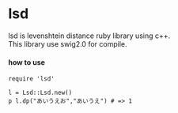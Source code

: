 lsd
===

lsd is levenshtein distance ruby library using c++.  
This library use swig2.0 for compile.

#### how to use
```
require 'lsd'

l = Lsd::Lsd.new()
p l.dp("あいうえお","あいうえ") # => 1
```
